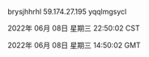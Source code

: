 brysjhhrhl 59.174.27.195 yqqlmgsycl

2022年 06月 08日 星期三 22:50:02 CST

2022年 06月 08日 星期三 14:50:02 GMT
